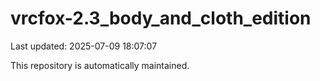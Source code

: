 # vrcfox-2.3_body_and_cloth_edition

Last updated: 2025-07-09 18:07:07

This repository is automatically maintained.
